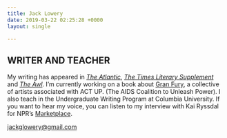 ```yaml
---
title: Jack Lowery
date: 2019-03-22 02:25:28 +0000
layout: single

---
```

## WRITER AND TEACHER

My writing has appeared in [_The Atlantic_](https://www.theatlantic.com/health/archive/2018/10/viatical-settlements-aids-gay-men/572044/), [_The Times Literary Supplement_](https://www.the-tls.co.uk/articles/public/the-art-of-protest/) and [_The Awl_](https://www.theawl.com/2017/04/why-not-live-with-friends/). I’m currently working on a book about [Gran Fury](https://www.the-tls.co.uk/articles/public/the-art-of-protest/), a collective of artists associated with ACT UP. (The AIDS Coalition to Unleash Power). I also teach in the Undergraduate Writing Program at Columbia University. If you want to hear my voice, you can listen to my interview with Kai Ryssdal for NPR’s [Marketplace](https://www.marketplace.org/2018/10/15/business/how-unregulated-life-insurance-policies-profited-deaths-gay-men).

jackglowery@gmail.com